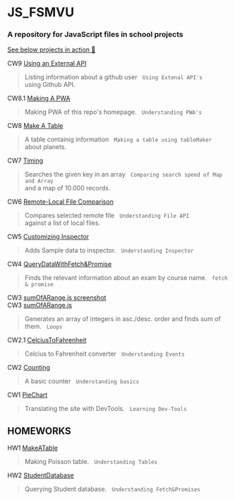 # JS_FSMVU
<h3>A repository for JavaScript files in school projects</h3>

<a href="https://karakayafsm.github.io/JS_FSMVU/">See below projects in action 🚀 </a>


   CW9 [Using an External API](./cw9/GitHub%20Users.html)
   
  > Listing information about a github user &nbsp; `Using Extenal API's`
    <br> using Github API.

   CW8.1 [Making A PWA](./index.html)
   
  > Making PWA of this repo's homepage. &nbsp; `Understanding PWA's`
    <br> 

   CW8 [Make A Table](./cw8/Make%20a%20Table.html)
   
  > A table containig information &nbsp; `Making a table using tableMaker`
    <br> about planets.


   CW7 [Timing](./cw7/Timing.html)
   
  > Searches the given key in an array &nbsp; `Comparing search speed of Map and Array`
    <br> and a map of 10.000 records.


   CW6 [Remote-Local File Comparison](./CW6_checkEquality.html)
   
  > Compares selected remote file &nbsp; `Understanding File API`
    <br> against a list of local files.


   CW5 [Customizing Inspector](./work/EloquentJS.html)
   
  > Adds Sample data to inspector. &nbsp; `Understanding Inspector`


   CW4 [QueryDataWithFetch&Promise](./cw4/fetch.html)
   
  > Finds the relevant information about an exam by course name. &nbsp; `fetch & promise`


   CW3 [sumOfARange.js screenshot](./sumOfARange.png)
   <br>
      CW3 [sumOfARange.js](./SumOfARange.js)
  > Generates an array of integers in asc./desc. order and finds sum of them. &nbsp; `Loops`


   CW2.1 [CelciusToFahrenheit](./celciusToFahrenheit.html)
  > Celcius to Fahrenheit converter &nbsp; `Understanding Events`


   CW2 [Counting](./Counting.html)
  > A basic counter &nbsp; `Understanding basics`


   CW1 [PieChart](./pieChart.png)
  > Translating the site with DevTools. &nbsp; `Learning Dev-Tools`


  ## HOMEWORKS
  
  HW1 [MakeATable](https://karakayafsm.github.io/JS_FSMVU/MakeaTable.html)
  > Making Poisson table. &nbsp; `Understanding Tables`
   
  HW2 [StudentDatabase](https://karakayafsm.github.io/JS_FSMVU/JS_StudentDB_Project/pages/database.html)
  > Querying Student database. &nbsp; `Understanding Fetch&Promises`
